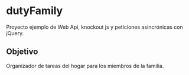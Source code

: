 # dutyFamily
Proyecto ejemplo de Web Api, knockout js y peticiones asincrónicas con jQuery.

<h2>Objetivo</h2>
Organizador de tareas del hogar para los miembros de la familia.

